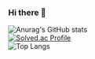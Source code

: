 ### Hi there 👋

![Anurag's GitHub stats](https://github-readme-stats.vercel.app/api?username=seowlee&show_icons=true&theme=highcontrast)   
[![Solved.ac Profile](http://mazassumnida.wtf/api/v2/generate_badge?boj=tegfsl)](https://solved.ac/tegfsl/)    
![Top Langs](https://github-readme-stats.vercel.app/api/top-langs/?username=seowlee&layout=compact&theme=highcontrast)
<!--
**seowlee/seowlee** is a ✨ _special_ ✨ repository because its `README.md` (this file) appears on your GitHub profile.

Here are some ideas to get you started:

- 🔭 I’m currently working on ...
- 🌱 I’m currently learning ...
- 👯 I’m looking to collaborate on ...
- 🤔 I’m looking for help with ...
- 💬 Ask me about ...
- 📫 How to reach me: ...
- 😄 Pronouns: ...
- ⚡ Fun fact: ...
-->
